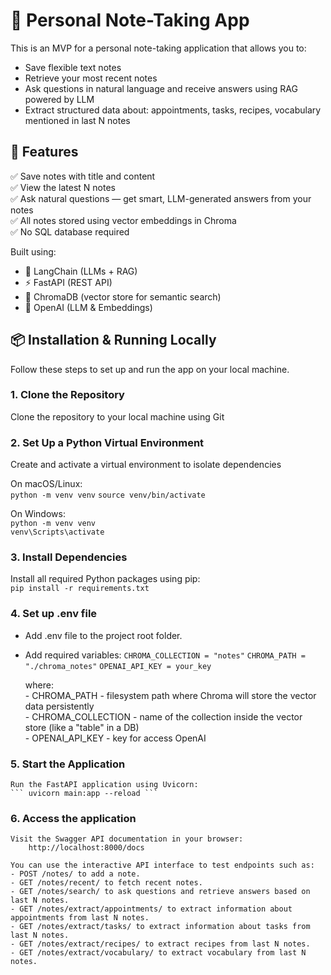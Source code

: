 # 📝 Personal Note-Taking App

This is an MVP for a personal note-taking application that allows you to:

- Save flexible text notes
- Retrieve your most recent notes
- Ask questions in natural language and receive answers using RAG powered by LLM
- Extract structured data about: appointments, tasks, recipes, vocabulary mentioned in last N notes

## 🚀 Features

✅ Save notes with title and content  
✅ View the latest N notes  
✅ Ask natural questions — get smart, LLM-generated answers from your notes  
✅ All notes stored using vector embeddings in Chroma  
✅ No SQL database required

Built using:
- 🧠 LangChain (LLMs + RAG)
- ⚡ FastAPI (REST API)
- 🧪 ChromaDB (vector store for semantic search)
- 🔑 OpenAI (LLM & Embeddings)

## 📦 Installation & Running Locally

Follow these steps to set up and run the app on your local machine.

### 1. Clone the Repository

Clone the repository to your local machine using Git

### 2. Set Up a Python Virtual Environment

Create and activate a virtual environment to isolate dependencies

On macOS/Linux:   
    ``` python -m venv venv ```
    ``` source venv/bin/activate ```

On Windows:  
    ``` python -m venv venv ```  
    ``` venv\Scripts\activate ```

### 3. Install Dependencies

Install all required Python packages using pip:  
    ```pip install -r requirements.txt```  

### 4. Set up .env file

 - Add .env file to the project root folder. 
 - Add required variables: 
    ``` CHROMA_COLLECTION = "notes" ```
    ``` CHROMA_PATH = "./chroma_notes" ```
    ``` OPENAI_API_KEY = your_key ```
    
    where:    
        - CHROMA_PATH - filesystem path where Chroma will store the vector data persistently  
        - CHROMA_COLLECTION - name of the collection inside the vector store (like a "table" in a DB)  
        - OPENAI_API_KEY - key for access OpenAI

### 5. Start the Application

    Run the FastAPI application using Uvicorn:  
    ``` uvicorn main:app --reload ``` 

### 6. Access the application 

    Visit the Swagger API documentation in your browser:
        http://localhost:8000/docs

    You can use the interactive API interface to test endpoints such as:  
    - POST /notes/ to add a note.
    - GET /notes/recent/ to fetch recent notes.
    - GET /notes/search/ to ask questions and retrieve answers based on last N notes.
    - GET /notes/extract/appointments/ to extract information about appointments from last N notes.
    - GET /notes/extract/tasks/ to extract information about tasks from last N notes.
    - GET /notes/extract/recipes/ to extract recipes from last N notes.
    - GET /notes/extract/vocabulary/ to extract vocabulary from last N notes.
